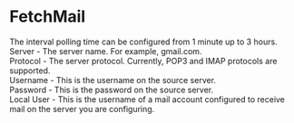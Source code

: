 # FetchMail

The interval polling time can be configured from 1 minute up to 3 hours.  
Server - The server name. For example, gmail.com.  
Protocol - The server protocol. Currently, POP3 and IMAP protocols are supported.   
Username - This is the username on the source server.  
Password - This is the password on the source server.  
Local User - This is the username of a mail account configured to receive mail on the server you are configuring.  



